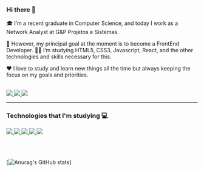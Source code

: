 ### Hi there 👋

🎓 I’m a recent graduate in Computer Science, and today I work as a Network Analyst at G&P Projetos e Sistemas.<br>

🎯 However, my principal goal at the moment is to become a FrontEnd Developer. 👨‍💻 I’m studying HTML5, CSS3, Javascript, React, and the other technologies and skills necessary for this.<br>

❤️ I love to study and learn new things all the time but always keeping the focus on my goals and priorities.<br><br>

<a href="https://www.linkedin.com/in/emersoncmorais" target="_blank">
   <img src="https://img.shields.io/badge/emersoncmorais-0077B5?style=for-the-badge&logo=linkedin&logoColor=white"/>
</a>

<a href="https://twitter.com/EmersonCMorais" target="_blank">
   <img src="https://img.shields.io/badge/@EmersonCMorais-1DA1F2?style=for-the-badge&logo=twitter&logoColor=white"/>
</a>
<a href="#" target="_blank">
   <img src="https://img.shields.io/badge/emersonmorais381@gmail.com-D14836?style=for-the-badge&logo=gmail&logoColor=white"/>
</a>
<hr>

### Technologies that I'm studying 💻 

<a href="#">
  <img src="https://img.shields.io/badge/HTML5-E34F26?style=for-the-badge&logo=html5&logoColor=white"/>
</a>
<a href="#">
   <img margin="10px" src="https://img.shields.io/badge/CSS-239120?&style=for-the-badge&logo=css3&logoColor=white"/>
</a>
<a href="#" >
  <img src="https://img.shields.io/badge/JavaScript-F7DF1E?style=for-the-badge&logo=javascript&logoColor=black"/>
</a>
<a href="#">
  <img src="https://img.shields.io/badge/React-20232A?style=for-the-badge&logo=react&logoColor=61DAFB"/>
</a>
<a href="#">
  <img src="https://img.shields.io/badge/next.js-000000?style=for-the-badge&logo=next.js&logoColor=white"/>
</a>                                                                                              

<br/> <br/>                                                                                                      

[![Anurag's GitHub stats](https://github-readme-stats.vercel.app/api?username=emersonMorais&hide=stars&show_icons=true&theme=radical)]
                                                                                                    
                                                                                                      
                                                                                                      
                                                                                                      
                                                                                                      
                                                                                                      
                                                                                                      
